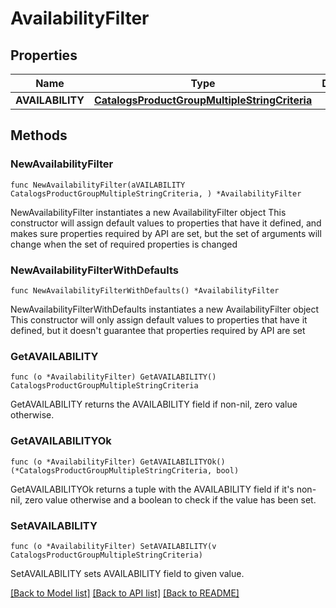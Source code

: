 # AvailabilityFilter

## Properties

Name | Type | Description | Notes
------------ | ------------- | ------------- | -------------
**AVAILABILITY** | [**CatalogsProductGroupMultipleStringCriteria**](CatalogsProductGroupMultipleStringCriteria.md) |  | 

## Methods

### NewAvailabilityFilter

`func NewAvailabilityFilter(aVAILABILITY CatalogsProductGroupMultipleStringCriteria, ) *AvailabilityFilter`

NewAvailabilityFilter instantiates a new AvailabilityFilter object
This constructor will assign default values to properties that have it defined,
and makes sure properties required by API are set, but the set of arguments
will change when the set of required properties is changed

### NewAvailabilityFilterWithDefaults

`func NewAvailabilityFilterWithDefaults() *AvailabilityFilter`

NewAvailabilityFilterWithDefaults instantiates a new AvailabilityFilter object
This constructor will only assign default values to properties that have it defined,
but it doesn't guarantee that properties required by API are set

### GetAVAILABILITY

`func (o *AvailabilityFilter) GetAVAILABILITY() CatalogsProductGroupMultipleStringCriteria`

GetAVAILABILITY returns the AVAILABILITY field if non-nil, zero value otherwise.

### GetAVAILABILITYOk

`func (o *AvailabilityFilter) GetAVAILABILITYOk() (*CatalogsProductGroupMultipleStringCriteria, bool)`

GetAVAILABILITYOk returns a tuple with the AVAILABILITY field if it's non-nil, zero value otherwise
and a boolean to check if the value has been set.

### SetAVAILABILITY

`func (o *AvailabilityFilter) SetAVAILABILITY(v CatalogsProductGroupMultipleStringCriteria)`

SetAVAILABILITY sets AVAILABILITY field to given value.



[[Back to Model list]](../README.md#documentation-for-models) [[Back to API list]](../README.md#documentation-for-api-endpoints) [[Back to README]](../README.md)


